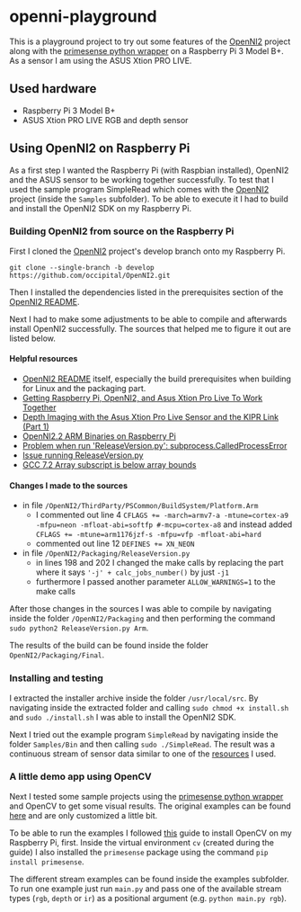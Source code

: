 # openni-playground

This is a playground project to try out some features of the [OpenNI2](https://github.com/occipital/OpenNI2/tree/develop) project along with the [primesense python wrapper](https://github.com/elmonkey/Python_OpenNI2) on a Raspberry Pi 3 Model B+. As a sensor I am using the ASUS Xtion PRO LIVE.

## Used hardware

* Raspberry Pi 3 Model B+
* ASUS Xtion PRO LIVE RGB and depth sensor

## Using OpenNI2 on Raspberry Pi

As a first step I wanted the Raspberry Pi (with Raspbian installed), OpenNI2 and the ASUS sensor to be working together successfully. To test that I used the sample program SimpleRead which comes with the [OpenNI2](https://github.com/occipital/OpenNI2/tree/develop) project (inside the `Samples` subfolder). To be able to execute it I had to build and install the OpenNI2 SDK on my Raspberry Pi.

### Building OpenNI2 from source on the Raspberry Pi

First I cloned the [OpenNI2](https://github.com/occipital/OpenNI2.git) project's develop branch onto my Raspberry Pi.

```
git clone --single-branch -b develop https://github.com/occipital/OpenNI2.git
```

Then I installed the dependencies listed in the prerequisites section of the [OpenNI2 README](https://github.com/occipital/OpenNI2/tree/develop).

Next I had to make some adjustments to be able to compile and afterwards install OpenNI2 successfully. The sources that helped me to figure it out are listed below.

#### Helpful resources

* [OpenNI2 README](https://github.com/occipital/OpenNI2/tree/develop) itself, especially the build prerequisites when building for Linux and the packaging part.
* [Getting Raspberry Pi, OpenNI2, and Asus Xtion Pro Live To Work Together](https://ariandy1.wordpress.com/2013/02/27/getting-raspberry-pi-openni-and-asus-xtion-pro-live-to-work/)
* [Depth Imaging with the Asus Xtion Pro Live Sensor and the KIPR Link (Part 1)](http://files.kipr.org/gcer/2013/proceedings/Rand_Depth_Imaging_1.pdf)
* [OpenNI2.2 ARM Binaries on Raspberry Pi](https://forums.structure.io/t/openni2-2-arm-binaries-on-raspberry-pi/874/2)
* [Problem when run 'ReleaseVersion.py': subprocess.CalledProcessError](https://github.com/occipital/OpenNI2/issues/135)
* [Issue running ReleaseVersion.py](https://github.com/occipital/OpenNI2/issues/86)
* [GCC 7.2 Array subscript is below array bounds](https://www.bountysource.com/issues/58645535-gcc-7-2-array-subscript-is-below-array-bounds)

#### Changes I made to the sources

* in file `/OpenNI2/ThirdParty/PSCommon/BuildSystem/Platform.Arm`
  * I commented out line 4 `CFLAGS += -march=armv7-a -mtune=cortex-a9 -mfpu=neon -mfloat-abi=softfp #-mcpu=cortex-a8` and instead added `CFLAGS += -mtune=arm1176jzf-s -mfpu=vfp -mfloat-abi=hard`
  * commented out line 12 `DEFINES += XN_NEON`
* in file `/OpenNI2/Packaging/ReleaseVersion.py`
  * in lines 198 and 202 I changed the make calls by replacing the part where it says `'-j' + calc_jobs_number()` by just `-j1`
  * furthermore I passed another parameter `ALLOW_WARNINGS=1` to the make calls

After those changes in the sources I was able to compile by navigating inside the folder `/OpenNI2/Packaging` and then performing the command `sudo python2 ReleaseVersion.py Arm`.

The results of the build can be found inside the folder `OpenNI2/Packaging/Final`.

### Installing and testing

I extracted the installer archive inside the folder `/usr/local/src`. By navigating inside the extracted folder and calling `sudo chmod +x install.sh` and `sudo ./install.sh` I was able to install the OpenNI2 SDK.

Next I tried out the example program `SimpleRead` by navigating inside the folder `Samples/Bin` and then calling `sudo ./SimpleRead`. The result was a continuous stream of sensor data similar to one of the [resources](https://ariandy1.wordpress.com/2013/02/27/getting-raspberry-pi-openni-and-asus-xtion-pro-live-to-work/) I used.

### A little demo app using OpenCV

Next I tested some sample projects using the [primesense python wrapper](https://github.com/elmonkey/Python_OpenNI2) and OpenCV to get some visual results. The original examples can be found [here](https://github.com/elmonkey/Python_OpenNI2/blob/master/samples) and are only customized a little bit.

To be able to run the examples I followed [this](https://www.pyimagesearch.com/2017/09/04/raspbian-stretch-install-opencv-3-python-on-your-raspberry-pi/) guide to install OpenCV on my Raspberry Pi, first. Inside the virtual environment `cv` (created during the guide) I also installed the `primesense` package using the command `pip install primesense`.

The different stream examples can be found inside the examples subfolder. To run one example just run `main.py` and pass one of the available stream types (`rgb`, `depth` or `ir`) as a positional argument (e.g. `python main.py rgb`).

